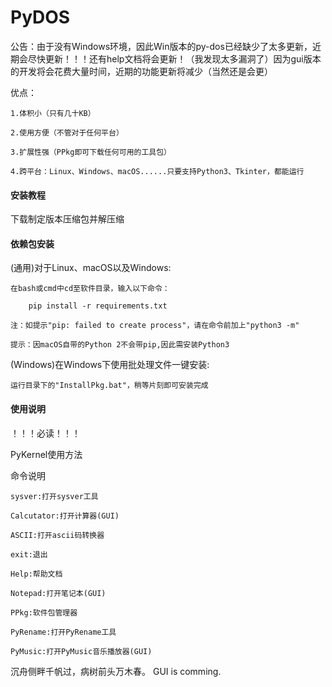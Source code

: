 # PyDOS
公告：由于没有Windows环境，因此Win版本的py-dos已经缺少了太多更新，近期会尽快更新！！！还有help文档将会更新！（我发现太多漏洞了）因为gui版本的开发将会花费大量时间，近期的功能更新将减少（当然还是会更）

优点：

    1.体积小（只有几十KB）

    2.使用方便（不管对于任何平台）

    3.扩展性强（PPkg即可下载任何可用的工具包）

    4.跨平台：Linux、Windows、macOS......只要支持Python3、Tkinter，都能运行


#### 安装教程

下载制定版本压缩包并解压缩

#### 依赖包安装
(通用)对于Linux、macOS以及Windows:

    在bash或cmd中cd至软件目录，输入以下命令：

        pip install -r requirements.txt

    注：如提示"pip: failed to create process"，请在命令前加上"python3 -m"

    提示：因macOS自带的Python 2不会带pip,因此需安装Python3

(Windows)在Windows下使用批处理文件一键安装:

    运行目录下的"InstallPkg.bat"，稍等片刻即可安装完成

#### 使用说明

！！！必读！！！

PyKernel使用方法

命令说明

    sysver:打开sysver工具

    Calcutator:打开计算器(GUI)

    ASCII:打开ascii码转换器

    exit:退出

    Help:帮助文档

    Notepad:打开笔记本(GUI)

    PPkg:软件包管理器

    PyRename:打开PyRename工具

    PyMusic:打开PyMusic音乐播放器(GUI)


沉舟侧畔千帆过，病树前头万木春。
GUI is comming.
